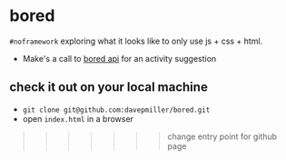 # bored
`#noframework` exploring what it looks like to only use js + css + html.

* Make's a call to [bored api](https://www.boredapi.com) for an activity suggestion

## check it out on your local machine
* `git clone git@github.com:davepmiller/bored.git`
* open `index.html` in a browser
>>>>>>> change entry point for github page
